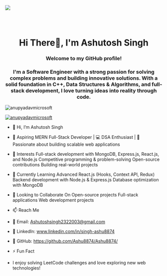 <img src="https://github.com/Anmol-Baranwal/Cool-GIFs-For-GitHub/assets/74038190/d48893bd-0757-481c-8d7e-ba3e163feae7" />

<br><br>

<h1 align="center">Hi There👋, I'm Ashutosh Singh</h1>
<h3 align="center" text-alin="justify">Welcome to my GitHub profile!</h3>
<h3 align="center">I'm a Software Engineer with a strong passion for solving complex problems and building innovative solutions. With a solid foundation in C++, Data Structures & Algorithms, and full-stack development, I love turning ideas into reality through code.
</h3>

<p align="left"> <img src="https://komarev.com/ghpvc/?username=anupyadavmicrosoft&label=Profile%20views&color=0e75b6&style=flat" alt="anupyadavmicrosoft" /> </p>

<p align="left"> <a href="https://github.com/ryo-ma/github-profile-trophy"><img src="https://github-profile-trophy.vercel.app/?username=anupyadavmicrosoft" alt="anupyadavmicrosoft" /></a> </p>




- 👋 Hi, I’m Ashutosh Singh
- 🚀 Aspiring MERN Full-Stack Developer | 💻 DSA Enthusiast | 🎯 Passionate about building scalable web applications

- 👀 Interests
Full-stack development with MongoDB, Express.js, React.js, and Node.js
Competitive programming & problem-solving
Open-source contributions
Building real-world projects
- 🌱 Currently Learning
Advanced React.js (Hooks, Context API, Redux)
Backend development with Node.js & Express.js
Database optimization with MongoDB
- 💞️ Looking to Collaborate On
Open-source projects
Full-stack applications
Web development projects
- 📫 Reach Me
- 📧 Email: Ashutoshsingh2322003@gmail.com
- 💼 LinkedIn: www.linkedin.com/in/singh-ashu8874
- 🐙 GitHub: https://github.com/Ashu8874/Ashu8874/
- ⚡ Fun Fact
- I enjoy solving LeetCode challenges and love exploring new web technologies!



